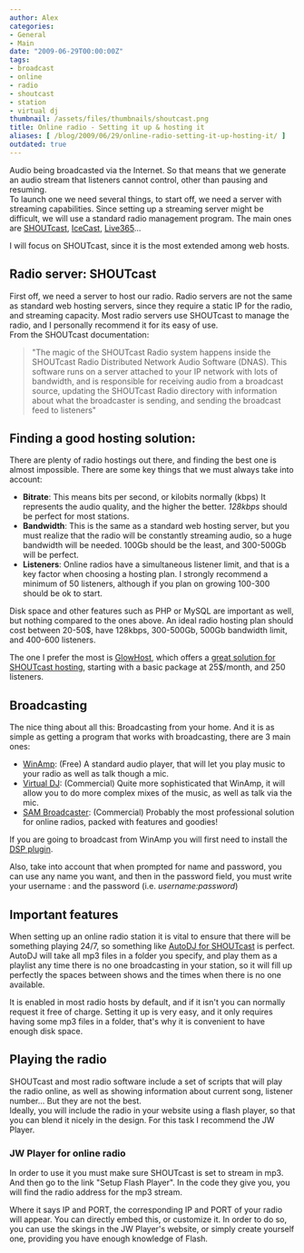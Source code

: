 ```yaml
---
author: Alex
categories:
- General
- Main
date: "2009-06-29T00:00:00Z"
tags:
- broadcast
- online
- radio
- shoutcast
- station
- virtual dj
thumbnail: /assets/files/thumbnails/shoutcast.png
title: Online radio - Setting it up & hosting it
aliases: [ /blog/2009/06/29/online-radio-setting-it-up-hosting-it/ ]
outdated: true
---
```


Audio being broadcasted via the Internet. So that means that we generate an audio stream that listeners cannot control, other than pausing and resuming.  
To launch one we need several things, to start off, we need a server with streaming capabilities. Since setting up a streaming server might be difficult, we will use a standard radio management program. The main ones are [SHOUTcast][1], [IceCast][2], [Live365][3]...

 [1]: http://www.shoutcast.com/
 [2]: http://www.icecast.org/
 [3]: http://www.live365.com/

I will focus on SHOUTcast, since it is the most extended among web hosts.

## Radio server: SHOUTcast

First off, we need a server to host our radio. Radio servers are not the same as standard web hosting servers, since they require a static IP for the radio, and streaming capacity. Most radio servers use SHOUTcast to manage the radio, and I personally recommend it for its easy of use.  
From the SHOUTcast documentation:

> \"The magic of the SHOUTcast Radio system happens inside the SHOUTcast Radio Distributed Network Audio Software (DNAS). This software runs on a server attached to your IP network with lots of bandwidth, and is responsible for receiving audio from a broadcast source, updating the SHOUTcast Radio directory with information about what the broadcaster is sending, and sending the broadcast feed to listeners\"

## Finding a good hosting solution:

There are plenty of radio hostings out there, and finding the best one is almost impossible. There are some key things that we must always take into account:

*   **Bitrate**: This means bits per second, or kilobits normally (kbps) It represents the audio quality, and the higher the better. *128kbps* should be perfect for most stations.
*   **Bandwidth**: This is the same as a standard web hosting server, but you must realize that the radio will be constantly streaming audio, so a huge bandwidth will be needed. 100Gb should be the least, and 300-500Gb will be perfect.
*   **Listeners**: Online radios have a simultaneous listener limit, and that is a key factor when choosing a hosting plan. I strongly recommend a minimum of 50 listeners, although if you plan on growing 100-300 should be ok to start.

Disk space and other features such as PHP or MySQL are important as well, but nothing compared to the ones above. An ideal radio hosting plan should cost between 20-50$, have 128kbps, 300-500Gb, 500Gb bandwidth limit, and 400-600 listeners.

The one I prefer the most is [GlowHost][4], which offers a [great solution for SHOUTcast hosting][5], starting with a basic package at 25$/month, and 250 listeners.

 [4]: http://glowhost.com/
 [5]: http://glowhost.com/hosting/shoutcast/index.php

## Broadcasting

The nice thing about all this: Broadcasting from your home. And it is as simple as getting a program that works with broadcasting, there are 3 main ones:

*   [WinAmp][6]: (Free) A standard audio player, that will let you play music to your radio as well as talk though a mic.
*   [Virtual DJ][7]: (Commercial) Quite more sophisticated that WinAmp, it will allow you to do more complex mixes of the music, as well as talk via the mic.
*   [SAM Broadcaster][8]: (Commercial) Probably the most professional solution for online radios, packed with features and goodies!

 [6]: http://www.winamp.com/
 [7]: http://www.virtualdj.com/
 [8]: http://www.spacialaudio.com/?page=sam-broadcaster

If you are going to broadcast from WinAmp you will first need to install the [DSP plugin][9].

 [9]: http://yp.shoutcast.com/downloads/shoutcast-dsp-1-9-0-windows.exe

Also, take into account that when prompted for name and password, you can use any name you want, and then in the password field, you must write your username : and the password (i.e. *username:password*)

## Important features

When setting up an online radio station it is vital to ensure that there will be something playing 24/7, so something like [AutoDJ for SHOUTcast][10] is perfect. AutoDJ will take all mp3 files in a folder you specify, and play them as a playlist any time there is no one broadcasting in your station, so it will fill up perfectly the spaces between shows and the times when there is no one available.

 [10]: http://www.wavestreaming.com/servers/auto-dj/

It is enabled in most radio hosts by default, and if it isn\'t you can normally request it free of charge. Setting it up is very easy, and it only requires having some mp3 files in a folder, that\'s why it is convenient to have enough disk space.

## Playing the radio

SHOUTcast and most radio software include a set of scripts that will play the radio online, as well as showing information about current song, listener number... But they are not the best.  
Ideally, you will include the radio in your website using a flash player, so that you can blend it nicely in the design. For this task I recommend the JW Player.

### JW Player for online radio

In order to use it you must make sure SHOUTcast is set to stream in mp3. And then go to the link \"Setup Flash Player\". In the code they give you, you will find the radio address for the mp3 stream.

Where it says IP and PORT, the corresponding IP and PORT of your radio will appear. You can directly embed this, or customize it. In order to do so, you can use the skings in the JW Player\'s website, or simply create yourself one, providing you have enough knowledge of Flash.
